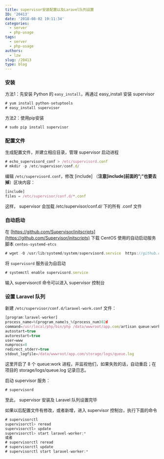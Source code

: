 ```yaml
---
title: supervisor安装配置以及Laravel队列设置
ID: '20413'
date: '2018-08-02 19:11:34'
categories:
  - server
  - php-usage
tags:
  - server
  - php-usage
authors:
  - lzw
slug: /20413
type: blog
---
```


<!--truncate-->

### 安装

方法1：先安装 Python 的 `easy_install`，再通过 easy\_install 安装 supervisor

``` js 
# yum install python-setuptools
# easy_install supervisor
```

方法2：使用pip安装

``` js 
# sudo pip install supervisor
```

### 配置文件

生成配置文件，并建立相应目录，管理 supervisor 启动进程

``` js 
# echo_supervisord_conf > /etc/supervisord.conf
# mkdir -p /etc/supervisor/conf.d/
```

编辑 `/etc/supervisord.conf`，修改 \[include\] （**注意\[include\]前面的”;”也要去掉**）区块内容：

``` js 
[include]
files = /etc/supervisor/conf.d/*.conf
```

这样， supervisor 会加载 /etc/supervisor/conf.d/ 下的所有 .conf 文件

### 自动启动

在 [https://github.com/Supervisor/initscripts](https://github.com/Supervisor/initscripts) 下载 CentOS 使用的自动启动服务脚本 `centos-systemd-etcs`

``` js 
# wget -O /usr/lib/systemd/system/supervisord.service  https://github.com/Supervisor/initscripts/raw/master/centos-systemd-etcs
```

将 `supervisord` 服务设为自启动

``` js 
# systemctl enable supervisord.service
```

输入 supervisorctl 命令可以进入 supervisor 控制台

### 设置 Laravel 队列

新建 `/etc/supervisor/conf.d/laravel-work.conf` 文件：

``` js 
[program:laravel-worker]
process_name=%(program_name)s_%(process_num)02d
command=/usr/local/php/bin/php /data/wwwroot/app.com/artisan queue:work database --sleep=3 --tries=3 --daemon
autostart=true
autorestart=true
user=www
numprocs=8
redirect_stderr=true
stdout_logfile=/data/wwwroot/app.com/storage/logs/queue.log
```

这里开启了 8 个 queue:work 进程，并监视他们，如果失败的话，自动重启；在项目的 storage/logs/queue.log 记录日志。

启动 supervisor 服务：

``` js 
# supervisord
```

至此， supervisor 安装及 Laravel 队列设置完毕

如果以后配置文件有修改，或者新增，进入 supervisor 控制台，执行下面的命令

``` js 
# supervisorctl
supervisorctl> reread
supervisorctl> update
supervisorctl> start laravel-worker:*
或者
# supervisorctl reread
# supervisorctl update
# supervisorctl start laravel-worker:*
```
 
 
 
 
 
 
 
 
 
 
 
 
 
 
 
 
 
 
 
 
 
 
 
 
 
